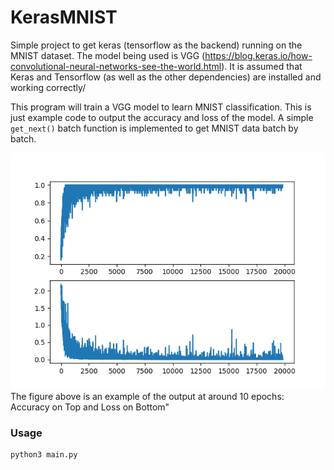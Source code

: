 # KerasMNIST

Simple project to get keras (tensorflow as the backend) running on the 
MNIST dataset. The model being used is VGG 
(https://blog.keras.io/how-convolutional-neural-networks-see-the-world.html). 
It is assumed that Keras and Tensorflow (as well as the other 
dependencies) are installed and working correctly/

This program will train a VGG model to learn MNIST classification. This 
is just example code to output the accuracy and loss of the model. A 
simple `get_next()` batch function is implemented to get MNIST data 
batch by batch. 

![Alt text](figure_1.png?raw=true "Accuracy on Top, Loss on Bottom")
The figure above is an example of the output at around 10 epochs: Accuracy on Top and Loss on Bottom"

### Usage

```python
python3 main.py
```
